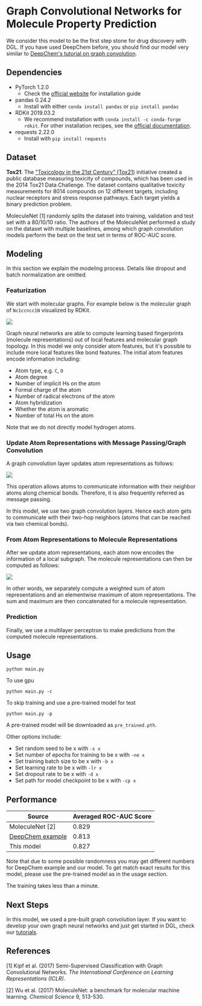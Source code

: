 # Graph Convolutional Networks for Molecule Property Prediction

We consider this model to be the first step stone for drug discovery with DGL. If you have used DeepChem before, you
should find our model very similar to 
[DeepChem's tutorial on graph convolution](https://deepchem.io/docs/notebooks/graph_convolutional_networks_for_tox21.html).

## Dependencies
- PyTorch 1.2.0
    - Check the [official website](https://pytorch.org/) for installation guide
- pandas 0.24.2
    - Install with either `conda install pandas` or `pip install pandas`
- RDKit 2019.03.2
    - We recommend installation with `conda install -c conda-forge rdkit`. For other installation recipes, see the 
    [official documentation](https://www.rdkit.org/docs/Install.html).
- requests 2.22.0
    - Install with `pip install requests`

## Dataset

**Tox21**. The ["Toxicology in the 21st Century" (Tox21)](https://tripod.nih.gov/tox21/challenge/) initiative created a 
public database measuring toxicity of compounds, which has been used in the 2014 Tox21 Data Challenge. The dataset 
contains qualitative toxicity measurements for 8014 compounds on 12 different targets, including nuclear receptors and 
stress response pathways. Each target yields a binary prediction problem.

MoleculeNet [1] randomly splits the dataset into training, validation and test set with a 80/10/10 ratio. The authors
of the MoleculeNet performed a study on the dataset with multiple baselines, among which graph convolution models
perform the best on the test set in terms of ROC-AUC score.

## Modeling

In this section we explain the modeling process. Details like dropout and batch normalization are omitted.

### Featurization

We start with molecular graphs. For example below is the molecular graph of `Nc1ccncc1N` visualized by RDKit.

![](https://s3.us-east-2.amazonaws.com/dgl.ai/model_zoo/drug_discovery/gcn_for_property_prediction/rdkit_Nc1ccncc1N.png)

Graph neural networks are able to compute learning based fingerprints (molecule representations) out of local features
and molecular graph topology. In this model we only consider atom features, but it's possible to include more local 
features like bond features. The initial atom features encode information including:
- Atom type, e.g. `C`, `O`
- Atom degree
- Number of implicit Hs on the atom
- Formal charge of the atom
- Number of radical electrons of the atom
- Atom hybridization
- Whether the atom is aromatic
- Number of total Hs on the atom

Note that we do not directly model hydrogen atoms.

### Update Atom Representations with Message Passing/Graph Convolution

A graph convolution layer updates atom representations as follows:

![](https://s3.us-east-2.amazonaws.com/dgl.ai/model_zoo/drug_discovery/gcn_for_property_prediction/message_passing.png)

This operation allows atoms to communicate information with their neighbor atoms along chemical bonds. Therefore, it
is also frequently referred as message passing.

In this model, we use two graph convolution layers. Hence each atom gets to communicate with their two-hop neighbors 
(atoms that can be reached via two chemical bonds).

### From Atom Representations to Molecule Representations

After we update atom representations, each atom now encodes the information of a local subgraph. The molecule
representations can then be computed as follows:

![](https://s3.us-east-2.amazonaws.com/dgl.ai/model_zoo/drug_discovery/gcn_for_property_prediction/fingerprint.png)

In other words, we separately compute a weighted sum of atom representations and an elementwise maximum of atom 
representations. The sum and maximum are then concatenated for a molecule representation.

### Prediction

Finally, we use a multilayer perceptron to make predictions from the computed molecule representations.

## Usage

`python main.py`

To use gpu

`python main.py -c`

To skip training and use a pre-trained model for test

`python main.py -p`

A pre-trained model will be downloaded as `pre_trained.pth`.

Other options include:
- Set random seed to be x with `-s x`
- Set number of epochs for training to be x with `-ne x`
- Set training batch size to be x with `-b x`
- Set learning rate to be x with `-lr x`
- Set dropout rate to be x with `-d x`
- Set path for model checkpoint to be x with `-cp x`

## Performance

| Source           | Averaged ROC-AUC Score |
| ---------------- | ---------------------- |
| MoleculeNet [2]  | 0.829                  |
| [DeepChem example](https://github.com/deepchem/deepchem/blob/master/examples/tox21/tox21_tensorgraph_graph_conv.py) | 0.813                  |
| This model       | 0.827                  |

Note that due to some possible randomness you may get different numbers for DeepChem example and our model. To get
match exact results for this model, please use the pre-trained model as in the usage section.

The training takes less than a minute.

## Next Steps

In this model, we used a pre-built graph convolution layer. If you want to develop your own graph neural networks and 
just get started in DGL, check our [tutorials](https://docs.dgl.ai/tutorials/basics/1_first.html). 

## References

[1] Kipf et al. (2017) Semi-Supervised Classification with Graph Convolutional Networks. 
*The International Conference on Learning Representations (ICLR)*.

[2] Wu et al. (2017) MoleculeNet: a benchmark for molecular machine learning. *Chemical Science* 9, 513-530.
